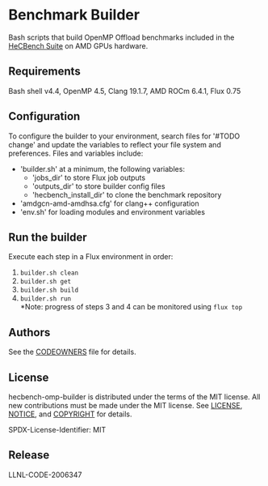 # Benchmark Builder
Bash scripts that build OpenMP Offload benchmarks included in the [HeCBench Suite](https://github.com/zjin-lcf/HeCBench) on AMD GPUs hardware.

## Requirements
Bash shell v4.4, OpenMP 4.5, Clang 19.1.7, AMD ROCm 6.4.1, Flux 0.75

## Configuration
To configure the builder to your environment, search files for '#TODO change' and update the variables to reflect your file system and preferences. Files and variables include:
* 'builder.sh' at a minimum, the following variables:
    * 'jobs_dir' to store Flux job outputs
    * 'outputs_dir' to store builder config files
    * 'hecbench_install_dir' to clone the benchmark repository
* 'amdgcn-amd-amdhsa.cfg' for clang++ configuration
* 'env.sh' for loading modules and environment variables

## Run the builder
Execute each step in a Flux environment in order:
1. `builder.sh clean`
2. `builder.sh get`
3. `builder.sh build`
4. `builder.sh run`  
*Note: progress of steps 3 and 4 can be monitored using `flux top`

## Authors
See the [CODEOWNERS](CODEOWNERS) file for details.

## License
hecbench-omp-builder is distributed under the terms of the MIT license. All new contributions must be made under the MIT license. See [LICENSE](LICENSE), [NOTICE](NOTICE), and [COPYRIGHT](COPYRIGHT) for details.

SPDX-License-Identifier: MIT

## Release
LLNL-CODE-2006347
